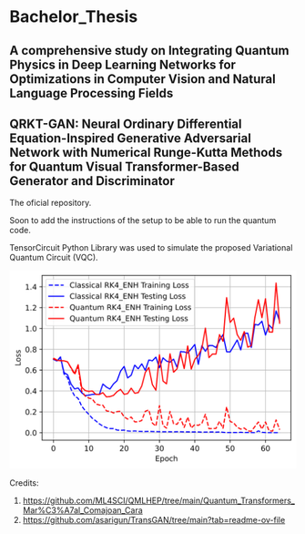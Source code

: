 # Bachelor_Thesis
## A comprehensive study on Integrating Quantum Physics in Deep Learning Networks for Optimizations in Computer Vision and Natural Language Processing Fields


## QRKT-GAN: Neural Ordinary Differential Equation-Inspired Generative Adversarial Network with Numerical Runge-Kutta Methods for Quantum Visual Transformer-Based Generator and Discriminator

The oficial repository.

Soon to add the instructions of the setup to be able to run the quantum code.

TensorCircuit Python Library was used to simulate the proposed Variational Quantum Circuit (VQC).

![image info](./thesis_latex_code/new_pdf_graphs/hybrid/hybrid_transfomer_loss_imdb_rk4_enh-1.png)

Credits:
1. https://github.com/ML4SCI/QMLHEP/tree/main/Quantum_Transformers_Mar%C3%A7al_Comajoan_Cara
2. https://github.com/asarigun/TransGAN/tree/main?tab=readme-ov-file
